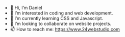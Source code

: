- 👋 Hi, I’m Daniel
- 👀 I’m interested in coding and web development.
- 🌱 I’m currently learning CSS and Javascript.
- 💞️ I’m looking to collaborate on website projects.
- 📫 How to reach me: https://www.24webstudio.com

<!---
dan-se8181/dan-se8181 is a ✨ special ✨ repository because its `README.md` (this file) appears on your GitHub profile.
You can click the Preview link to take a look at your changes.
--->
